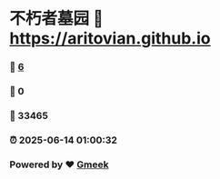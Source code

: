 # 不朽者墓园 :link: https://aritovian.github.io 
### :page_facing_up: [6](https://aritovian.github.io/tag.html) 
### :speech_balloon: 0 
### :hibiscus: 33465 
### :alarm_clock: 2025-06-14 01:00:32 
### Powered by :heart: [Gmeek](https://github.com/Meekdai/Gmeek)
